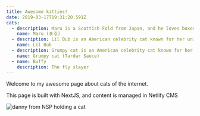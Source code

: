 ```yaml
---
title: Awesome kitties!
date: 2019-03-17T19:31:20.591Z
cats:
  - description: Maru is a Scottish Fold from Japan, and he loves boxes.
    name: Maru (まる)
  - description: Lil Bub is an American celebrity cat known for her unique appearance.
    name: Lil Bub
  - description: Grumpy cat is an American celebrity cat known for her grumpy appearance.
    name: Grumpy cat (Tardar Sauce)
  - name: Buffy
    description: The fly slayer
---
```

Welcome to my awesome page about cats of the internet.

This page is built with NextJS, and content is managed in Netlify CMS



![danny from NSP holding a cat](https://i.pinimg.com/originals/4f/78/5b/4f785b87d6724d105933169e08ec5a57.jpg "cat")